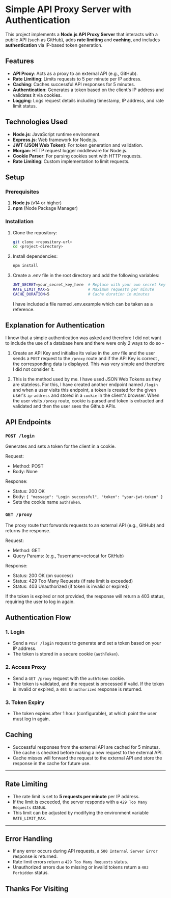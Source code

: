 # Simple API Proxy Server with Authentication

This project implements a **Node.js API Proxy Server** that interacts with a public API (such as GitHub), adds **rate limiting** and **caching**, and includes **authentication** via IP-based token generation.

## Features

- **API Proxy**: Acts as a proxy to an external API (e.g., GitHub).
- **Rate Limiting**: Limits requests to 5 per minute per IP address.
- **Caching**: Caches successful API responses for 5 minutes.
- **Authentication**: Generates a token based on the client's IP address and validates it via cookies.
- **Logging**: Logs request details including timestamp, IP address, and rate limit status.

## Technologies Used

- **Node.js**: JavaScript runtime environment.
- **Express.js**: Web framework for Node.js.
- **JWT (JSON Web Token)**: For token generation and validation.
- **Morgan**: HTTP request logger middleware for Node.js.
- **Cookie Parser**: For parsing cookies sent with HTTP requests.
- **Rate Limiting**: Custom implementation to limit requests.

## Setup

### Prerequisites

1. **Node.js** (v14 or higher)
2. **npm** (Node Package Manager)

### Installation

1. Clone the repository:
   ```bash
   git clone <repository-url>
   cd <project-directory>
   ```
2. Install dependencies:
   ```bash
   npm install
   ```
3. Create a .env file in the root directory and add the following variables:
   ```bash
   JWT_SECRET=your_secret_key_here  # Replace with your own secret key
   RATE_LIMIT_MAX=5                 # Maximum requests per minute
   CACHE_DURATION=5                 # Cache duration in minutes
   ```
   I have included a file named .env.example which can be taken as a reference.

## Explanation for Authentication

I know that a simple authentication was asked and therefore I did not want to include the use of a database here and there were only 2 ways to do so -

1. Create an API Key and initialise its value in the .env file and the user sends a `POST` request to the `/proxy` route and if the API Key is correct , the corresponding data is displayed. This was very simple and therefore I did not consider it.

2. This is the method used by me. I have used JSON Web Tokens as they are stateless. For this, I have created another endpoint named `/login` and when a user visits this endpoint, a token is created for the given user's `ip-address` and stored in a `cookie` in the client's browser. When the user visits `/proxy` route, cookie is parsed and token is extracted and validated and then the user sees the Github APIs.

## API Endpoints

### `POST /login`

Generates and sets a token for the client in a cookie.

Request:

- Method: POST
- Body: None

Response:

- Status: 200 OK
- Body: `{ "message": "Login successful", "token": "your-jwt-token" }`
- Sets the cookie name `authToken`.

### `GET /proxy`

The proxy route that forwards requests to an external API (e.g., GitHub) and returns the response.

Request:

- Method: GET
- Query Params: (e.g., ?username=octocat for GitHub)

Response:

- Status: 200 OK (on success)
- Status: 429 Too Many Requests (if rate limit is exceeded)
- Status: 403 Unauthorized (if token is invalid or expired)

If the token is expired or not provided, the response will return a 403 status, requiring the user to log in again.

## Authentication Flow

### 1. **Login**

- Send a `POST /login` request to generate and set a token based on your IP address.
- The token is stored in a secure cookie (`authToken`).

### 2. **Access Proxy**

- Send a `GET /proxy` request with the `authToken` cookie.
- The token is validated, and the request is processed if valid. If the token is invalid or expired, a `403 Unauthorized` response is returned.

### 3. **Token Expiry**

- The token expires after 1 hour (configurable), at which point the user must log in again.

## Caching

- Successful responses from the external API are cached for 5 minutes. The cache is checked before making a new request to the external API.
- Cache misses will forward the request to the external API and store the response in the cache for future use.

---

## Rate Limiting

- The rate limit is set to **5 requests per minute** per IP address.
- If the limit is exceeded, the server responds with a `429 Too Many Requests` status.
- This limit can be adjusted by modifying the environment variable `RATE_LIMIT_MAX`.

---

## Error Handling

- If any error occurs during API requests, a `500 Internal Server Error` response is returned.
- Rate limit errors return a `429 Too Many Requests` status.
- Unauthorized errors due to missing or invalid tokens return a `403 Forbidden` status.

## Thanks For Visiting
